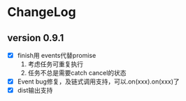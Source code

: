 # ChangeLog
## version 0.9.1
- [x] finish用 events代替promise
  1. 考虑任务可重复执行
  2. 任务不总是需要catch cancel的状态
- [x] Event bug修复，及链式调用支持，可以.on(xxx).on(xxx)了
- [x] dist输出支持
